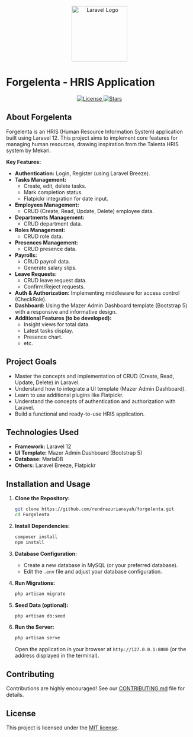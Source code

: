 <p align="center">
  <img src="https://laravel.com/img/logomark.min.svg" width="150" alt="Laravel Logo">
  <h1>Forgelenta - HRIS Application</h1>
</p>

<p align="center">
  <a href="LICENSE">
    <img src="https://img.shields.io/github/license/rendrazuriansyah/forgelenta" alt="License">
  </a>
  <a href="https://github.com/rendrazuriansyah/forgelenta/stargazers">
    <img src="https://img.shields.io/github/stars/rendrazuriansyah/forgelenta?style=social" alt="Stars">
  </a>
</p>

## About Forgelenta

Forgelenta is an HRIS (Human Resource Information System) application built using Laravel 12. This project aims to implement core features for managing human resources, drawing inspiration from the Talenta HRIS system by Mekari.

**Key Features:**

*   **Authentication:** Login, Register (using Laravel Breeze).
*   **Tasks Management:**
    *   Create, edit, delete tasks.
    *   Mark completion status.
    *   Flatpickr integration for date input.
*   **Employees Management:**
    *   CRUD (Create, Read, Update, Delete) employee data.
*   **Departments Management:**
    *   CRUD department data.
*   **Roles Management:**
    *   CRUD role data.
*   **Presences Management:**
    *   CRUD presence data.
*   **Payrolls:**
    *   CRUD payroll data.
    *   Generate salary slips.
*   **Leave Requests:**
    *   CRUD leave request data.
    *   Confirm/Reject requests.
*   **Auth & Authorization:** Implementing middleware for access control (CheckRole).
*   **Dashboard:** Using the Mazer Admin Dashboard template (Bootstrap 5) with a responsive and informative design.
*   **Additional Features (to be developed):**
    *   Insight views for total data.
    *   Latest tasks display.
    *   Presence chart.
    *   etc.

## Project Goals

*   Master the concepts and implementation of CRUD (Create, Read, Update, Delete) in Laravel.
*   Understand how to integrate a UI template (Mazer Admin Dashboard).
*   Learn to use additional plugins like Flatpickr.
*   Understand the concepts of authentication and authorization with Laravel.
*   Build a functional and ready-to-use HRIS application.

## Technologies Used

*   **Framework:** Laravel 12
*   **UI Template:** Mazer Admin Dashboard (Bootstrap 5)
*   **Database:** MariaDB
*   **Others:** Laravel Breeze, Flatpickr

## Installation and Usage

1.  **Clone the Repository:**

    ```bash
    git clone https://github.com/rendrazuriansyah/forgelenta.git
    cd Forgelenta
    ```
2.  **Install Dependencies:**

    ```bash
    composer install
    npm install
    ```
3.  **Database Configuration:**
    *   Create a new database in MySQL (or your preferred database).
    *   Edit the `.env` file and adjust your database configuration.
4.  **Run Migrations:**

    ```bash
    php artisan migrate
    ```
5.  **Seed Data (optional):**

    ```bash
    php artisan db:seed
    ```
6.  **Run the Server:**

    ```bash
    php artisan serve
    ```

    Open the application in your browser at `http://127.0.0.1:8000` (or the address displayed in the terminal).

## Contributing

Contributions are highly encouraged!  See our [CONTRIBUTING.md](CONTRIBUTING.md) file for details.

## License

This project is licensed under the [MIT license](LICENSE).
